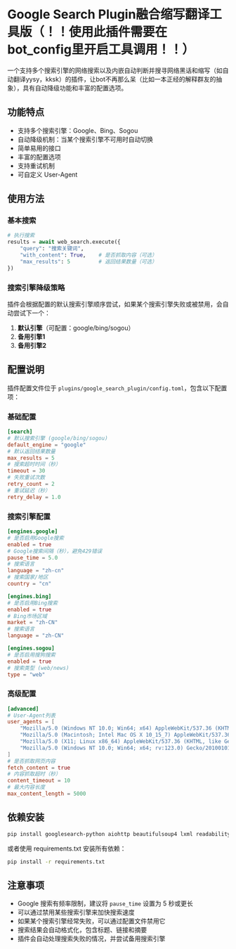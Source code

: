 # Google Search Plugin融合缩写翻译工具版（！！使用此插件需要在bot_config里开启工具调用！！）

一个支持多个搜索引擎的网络搜索以及内嵌自动判断并搜寻网络黑话和缩写（如自动翻译yysy，kksk）的插件，让bot不再那么呆（比如一本正经的解释群友的抽象），具有自动降级功能和丰富的配置选项。

## 功能特点

- 支持多个搜索引擎：Google、Bing、Sogou
- 自动降级机制：当某个搜索引擎不可用时自动切换
- 简单易用的接口
- 丰富的配置选项
- 支持重试机制
- 可自定义 User-Agent

## 使用方法

### 基本搜索

```python
# 执行搜索
results = await web_search.execute({
    "query": "搜索关键词",
    "with_content": True,    # 是否抓取内容（可选）
    "max_results": 5         # 返回结果数量（可选）
})
```

### 搜索引擎降级策略

插件会根据配置的默认搜索引擎顺序尝试，如果某个搜索引擎失败或被禁用，会自动尝试下一个：

1. **默认引擎**（可配置：google/bing/sogou）
2. **备用引擎1**
3. **备用引擎2**

## 配置说明

插件配置文件位于 `plugins/google_search_plugin/config.toml`，包含以下配置项：

### 基础配置

```toml
[search]
# 默认搜索引擎 (google/bing/sogou)
default_engine = "google"
# 默认返回结果数量
max_results = 5
# 搜索超时时间（秒）
timeout = 30
# 失败重试次数
retry_count = 2
# 重试延迟（秒）
retry_delay = 1.0
```

### 搜索引擎配置

```toml
[engines.google]
# 是否启用Google搜索
enabled = true
# Google搜索间隔（秒），避免429错误
pause_time = 5.0
# 搜索语言
language = "zh-cn"
# 搜索国家/地区
country = "cn"

[engines.bing]
# 是否启用Bing搜索
enabled = true
# Bing市场区域
market = "zh-CN"
# 搜索语言
language = "zh-CN"

[engines.sogou]
# 是否启用搜狗搜索
enabled = true
# 搜索类型 (web/news)
type = "web"
```

### 高级配置

```toml
[advanced]
# User-Agent列表
user_agents = [
    "Mozilla/5.0 (Windows NT 10.0; Win64; x64) AppleWebKit/537.36 (KHTML, like Gecko) Chrome/122.0.0.0 Safari/537.36",
    "Mozilla/5.0 (Macintosh; Intel Mac OS X 10_15_7) AppleWebKit/537.36 (KHTML, like Gecko) Chrome/122 Safari/537.36",
    "Mozilla/5.0 (X11; Linux x86_64) AppleWebKit/537.36 (KHTML, like Gecko) Chrome/122 Safari/537.36",
    "Mozilla/5.0 (Windows NT 10.0; Win64; x64; rv:123.0) Gecko/20100101 Firefox/123.0"
]
# 是否抓取网页内容
fetch_content = true
# 内容抓取超时（秒）
content_timeout = 10
# 最大内容长度
max_content_length = 5000
```

## 依赖安装

```bash
pip install googlesearch-python aiohttp beautifulsoup4 lxml readability-lxml trafilatura charset-normalizer aiohttp-socks
```

或者使用 requirements.txt 安装所有依赖：

```bash
pip install -r requirements.txt
```

## 注意事项

- Google 搜索有频率限制，建议将 `pause_time` 设置为 5 秒或更长
- 可以通过禁用某些搜索引擎来加快搜索速度
- 如果某个搜索引擎经常失败，可以通过配置文件禁用它
- 搜索结果会自动格式化，包含标题、链接和摘要
- 插件会自动处理搜索失败的情况，并尝试备用搜索引擎


